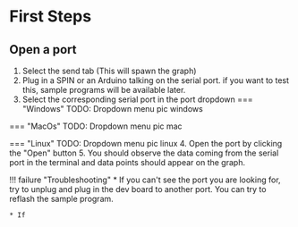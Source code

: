 # First Steps

## Open a port
1. Select the send tab (This will spawn the graph)
2. Plug in a SPIN or an Arduino talking on the serial port.
if you want to test this, sample programs will be available later.
3. Select the corresponding serial port in the port dropdown
=== "Windows"
	TODO: Dropdown menu pic windows

=== "MacOs"
	TODO: Dropdown menu pic mac

=== "Linux"
	TODO: Dropdown menu pic linux
4. Open the port by clicking the "Open" button
5. You should observe the data coming from the serial port in the terminal and data points should appear on the graph.

!!! failure "Troubleshooting"
	* If you can't see the port you are looking for, try to unplug and plug in the dev board to another port. You can try to reflash the sample program.

	* If 
	